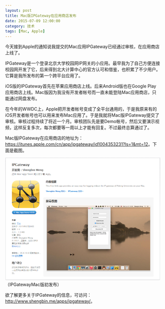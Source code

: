 ```yaml
---
layout: post
title: Mac版IPGateway在应用商店发布
date: 2015-07-09 12:00:00
category: 技术
tags: [Mac, Apple]
---
```


今天接到Apple的通知说我提交的Mac应用IPGateway已经通过审核，在应用商店上线了。

<!--more-->

IPGateway是一个登录北京大学校园网IP网关的小应用。最早我为了自己方便连接校园网开发了它，后来得到北大计算中心的官方认可和借鉴，也积累了不少用户。它算是我所发布的第一个跨平台应用了。

iOS版的IPGateway首先在苹果应用商店上线。后来Android版也在Google Play应用商店上线。Mac版因为我没有开发者帐号而一直未能登陆Mac应用商店，只能通过网盘发布。

在今年的WWDC上，Apple把开发者帐号变成了全平台通用的，于是我原来有的iOS开发者帐号也可以用来发布Mac应用了。于是我就将Mac版IPGateway提交了审核。审核过程持续了将近一个月。审核团队先是要Demo帐号，然后又要演示视频，这样反复多次，每次都要等一周以上才能有回复。不过最终总算通过了。

Mac版IPGateway在应用商店的地址为：<https://itunes.apple.com/cn/app/ipgateway/id1004353231?ls=1&mt=12>。下面是截图。

![](/images/2015-07-09-ipgateway-for-mac.png)
（IPGatewayMac版初发布）

欲了解更多关于IPGateway的信息，可访问：<http://www.shengbin.me/apps/ipgateway/>。



